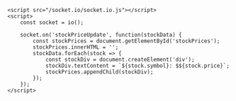 <!DOCTYPE html>
<html lang="en">
<head>
    <meta charset="UTF-8">
    <meta name="viewport" content="width=device-width, initial-scale=1.0">
    <title>Stock Price Tracker</title>
</head>
<body>
    <div id="stockPrices"></div>

    <script src="/socket.io/socket.io.js"></script>
    <script>
        const socket = io();

        socket.on('stockPriceUpdate', function(stockData) {
            const stockPrices = document.getElementById('stockPrices');
            stockPrices.innerHTML = '';
            stockData.forEach(stock => {
                const stockDiv = document.createElement('div');
                stockDiv.textContent = `${stock.symbol}: $${stock.price}`;
                stockPrices.appendChild(stockDiv);
            });
        });
    </script>
</body>
</html>

